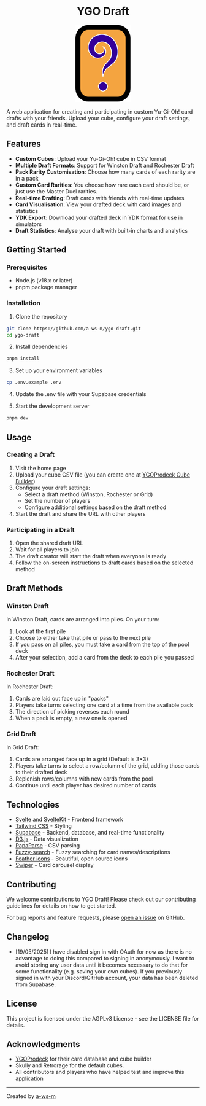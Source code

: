 <div class="title-block" style="text-align: center;" align="center">

# YGO Draft
<p><img title="ygo draft logo" src="static/favicon.svg" height="200" ></p>

</div>

A web application for creating and participating in custom Yu-Gi-Oh! card drafts with your friends. Upload your cube, configure your draft settings, and draft cards in real-time.

## Features

- **Custom Cubes**: Upload your Yu-Gi-Oh! cube in CSV format
- **Multiple Draft Formats**: Support for Winston Draft and Rochester Draft
- **Pack Rarity Customisation**: Choose how many cards of each rarity are in a pack
- **Custom Card Rarities**: You choose how rare each card should be, or just use the Master Duel rarities.
- **Real-time Drafting**: Draft cards with friends with real-time updates
- **Card Visualisation**: View your drafted deck with card images and statistics
- **YDK Export**: Download your drafted deck in YDK format for use in simulators
- **Draft Statistics**: Analyse your draft with built-in charts and analytics

## Getting Started

### Prerequisites

- Node.js (v18.x or later)
- pnpm package manager

### Installation

1. Clone the repository
```bash
git clone https://github.com/a-ws-m/ygo-draft.git
cd ygo-draft
```

2. Install dependencies
```bash
pnpm install
```

3. Set up your environment variables
```bash
cp .env.example .env
```

4. Update the .env file with your Supabase credentials

5. Start the development server
```bash
pnpm dev
```

## Usage

### Creating a Draft

1. Visit the home page
2. Upload your cube CSV file (you can create one at [YGOProdeck Cube Builder](https://ygoprodeck.com/cube/))
3. Configure your draft settings:
   - Select a draft method (Winston, Rochester or Grid)
   - Set the number of players
   - Configure additional settings based on the draft method
4. Start the draft and share the URL with other players

### Participating in a Draft

1. Open the shared draft URL
2. Wait for all players to join
3. The draft creator will start the draft when everyone is ready
4. Follow the on-screen instructions to draft cards based on the selected method

## Draft Methods

### Winston Draft

In Winston Draft, cards are arranged into piles. On your turn:
1. Look at the first pile
2. Choose to either take that pile or pass to the next pile
3. If you pass on all piles, you must take a card from the top of the pool deck
4. After your selection, add a card from the deck to each pile you passed

### Rochester Draft

In Rochester Draft:
1. Cards are laid out face up in "packs"
2. Players take turns selecting one card at a time from the available pack
3. The direction of picking reverses each round
4. When a pack is empty, a new one is opened

### Grid Draft

In Grid Draft:
1. Cards are arranged face up in a grid (Default is 3×3)
2. Players take turns to select a row/column of the grid, adding those cards to their drafted deck
3. Replenish rows/columns with new cards from the pool
4. Continue until each player has desired number of cards

## Technologies

- [Svelte](https://svelte.dev/) and [SvelteKit](https://kit.svelte.dev/) - Frontend framework
- [Tailwind CSS](https://tailwindcss.com/) - Styling
- [Supabase](https://supabase.com/) - Backend, database, and real-time functionality
- [D3.js](https://d3js.org/) - Data visualization
- [PapaParse](https://www.papaparse.com/) - CSV parsing
- [Fuzzy-search](https://github.com/wouterrutgers/fuzzy-search) - Fuzzy searching for card names/descriptions
- [Feather icons](https://feathericons.com/) - Beautiful, open source icons
- [Swiper](https://swiperjs.com/) - Card carousel display

## Contributing

We welcome contributions to YGO Draft! Please check out our contributing guidelines for details on how to get started.

For bug reports and feature requests, please [open an issue](https://github.com/a-ws-m/ygo-draft/issues) on GitHub.


## Changelog

- [19/05/2025] I have disabled sign in with OAuth for now as there is no advantage to doing this compared to signing in anonymously. I want to avoid storing any user data until it becomes necessary to do that for some functionality (e.g. saving your own cubes). If you previously signed in with your Discord/GitHub account, your data has been deleted from Supabase.

## License

This project is licensed under the AGPLv3 License - see the LICENSE file for details.

## Acknowledgments

- [YGOProdeck](https://ygoprodeck.com/) for their card database and cube builder
- Skully and Retrorage for the default cubes.
- All contributors and players who have helped test and improve this application

---

Created by [a-ws-m](https://github.com/a-ws-m)